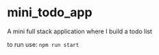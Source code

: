 # mini_todo_app

A mini full stack application where I build a todo list

to run use:
`npm run start`
